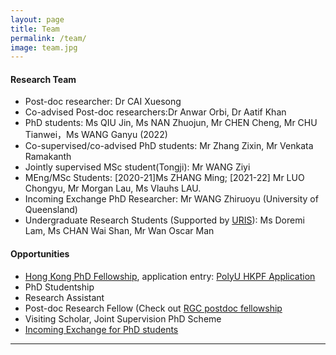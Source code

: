 ```yaml
---
layout: page
title: Team
permalink: /team/
image: team.jpg
---
```


#### Research Team
* Post-doc researcher: Dr CAI Xuesong
* Co-advised Post-doc researchers:Dr Anwar Orbi, Dr Aatif Khan
* PhD students: Ms QIU Jin, Ms NAN Zhuojun, Mr CHEN Cheng, Mr CHU Tianwei，Ms WANG Ganyu (2022)
* Co-supervised/co-advised PhD students: Mr Zhang Zixin, Mr Venkata Ramakanth 
* Jointly supervised MSc student(Tongji): Mr WANG Ziyi
* MEng/MSc Students: [2020-21]Ms ZHANG Ming; [2021-22] Mr LUO Chongyu, Mr Morgan Lau, Ms Vlauhs LAU.
* Incoming Exchange PhD Researcher: Mr WANG Zhiruoyu (University of Queensland)
* Undergraduate Research Students (Supported by [URIS](https://www.polyu.edu.hk/ous/uris/about-uris/)): Ms Doremi Lam, Ms CHAN Wai Shan, Mr Wan Oscar Man

#### Opportunities
* [Hong Kong PhD Fellowship](https://www.polyu.edu.hk/gs/hkpfs/what_is_the_fellowship.html), application entry: [PolyU HKPF Application](https://www.polyu.edu.hk/gs/hkpfs/how_to_apply.html)
* PhD Studentship
* Research Assistant
* Post-doc Research Fellow (Check out [RGC postdoc fellowship](https://www.ugc.edu.hk/eng/rgc/funding_opport/pdfs/)
* Visiting Scholar, Joint Supervision PhD Scheme
* [Incoming Exchange for PhD students](https://www.polyu.edu.hk/en/geo/exchange-and-study-abroad/incoming-students/)

***

